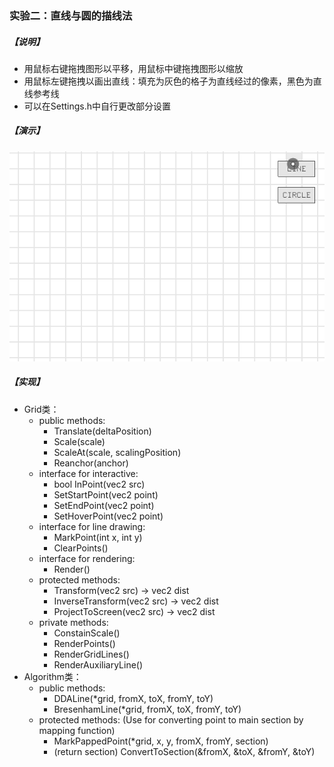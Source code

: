 ### 实验二：直线与圆的描线法

##### 【说明】

- 用鼠标右键拖拽图形以平移，用鼠标中键拖拽图形以缩放
- 用鼠标左键拖拽以画出直线：填充为灰色的格子为直线经过的像素，黑色为直线参考线
- 可以在Settings.h中自行更改部分设置

##### 【演示】

![demo](demo2.gif)

##### 【实现】

- Grid类：
  - public methods:
    - Translate(deltaPosition)
    - Scale(scale)
    - ScaleAt(scale, scalingPosition)
    - Reanchor(anchor)
  - interface for interactive:
    - bool InPoint(vec2 src)
    - SetStartPoint(vec2 point)
    - SetEndPoint(vec2 point)
    - SetHoverPoint(vec2 point)
  - interface for line drawing:
    - MarkPoint(int x, int y)
    - ClearPoints()
  - interface for rendering:
    - Render()
  - protected methods:
    - Transform(vec2 src) -> vec2 dist
    - InverseTransform(vec2 src) -> vec2 dist
    - ProjectToScreen(vec2 src) -> vec2 dist
  - private methods:
    - ConstainScale()
    - RenderPoints()
    - RenderGridLines()
    - RenderAuxiliaryLine()
- Algorithm类：
  - public methods:
    - DDALine(*grid, fromX, toX, fromY, toY)
    - BresenhamLine(*grid, fromX, toX, fromY, toY)
  - protected methods:
    (Use for converting point to main section by mapping function)
    - MarkPappedPoint(*grid, x, y, fromX, fromY, section)
    - (return section) ConvertToSection(&fromX, &toX, &fromY, &toY)


